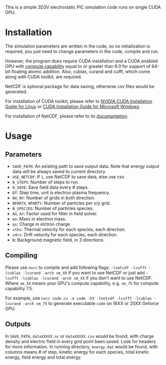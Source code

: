 This is a simple 2D3V electrostatic PIC simulation code runs on single CUDA GPU.

# Installation
The simulation parameters are written in the code, so no initialization is required,
you just need to change parameters in the code, compile and run.

However, the program does require CUDA installation and a CUDA enabled GPU with
[compute capability](https://docs.nvidia.com/cuda/cuda-c-programming-guide/index.html#cuda-enabled-gpus)
equal to or greater than 6.0 for support of 64-bit floating atomic addition.
Also, cublas, curand and cufft, which come along with CUDA toolkit, are required.

NetCDF is optional package for data saving, otherwise csv files would be generated.

For installation of CUDA toolkit, please refer to [NVIDIA CUDA Installation Guide for Linux](https://docs.nvidia.com/cuda/cuda-installation-guide-linux/index.html)
or [CUDA Installation Guide for Microsoft Windows](https://docs.nvidia.com/cuda/cuda-installation-guide-microsoft-windows/).

For installation of NetCDF, please refer to its [documantation](https://www.unidata.ucar.edu/software/netcdf/docs/index.html).

# Usage

## Parameters

- `SAVE_PATH`: An existing path to save output data. Note that energy output data will be always
saved to current directory.
- `USE_NETCDF`: If `1`, use NetCDF to save data, else use csv.
- `N_STEPS`: Number of steps to run.
- `N_SAVE`: Save field data every # steps.
- `DT`: Step time, unit is electron plasma frequency.
- `NX`, `NY`: Number of grids in both direction.
- `NPARTX`, `NPARTY`: Number of particles per x/y grid.
- `N_SPECIES`: Number of particles species.
- `AX`, `AY`: Factor used for filter in field solver.
- `ms`: Mass in electron mass.
- `qs`: Charge in elctron charge.
- `vths`: Thermal velocity for each species, each direction.
- `vdrs`: Drift velocity for each species, each direction.
- `B`: Background magnetic field, in 3 directions.

## Compiling

Please use `nvcc` to compile and add following flags: `-lnetcdf -lcufft -lcublas -lcurand -arch sm_XX`
if you want to use NetCDF or just add `-lcufft -lcublas -lcurand -arch sm_XX` if you don't want to use NetCDF.
Where `sm_XX` means your GPU's compute capability, e.g. `sm_75` for compute capability 7.5.

For example, use `nvcc code.cu -o code -O3 -lnetcdf -lcufft -lcublas -lcurand -arch sm_75` to generate executable `code` on 16XX or 20XX Geforce GPU.

## Outputs

In `SAVE_PATH`, `dataXXXXX.nc` or `dataXXXXX.csv` would be found, with charge density and
electric field in every grid point been saved. Look for headers for more information.
In running directory, `energy.dat` would be found,
with columns means # of step, kinetic energy for each species, total kinetic energy, field energy and total energy.
